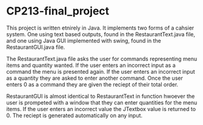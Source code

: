 # CP213-final_project

This project is written etnirely in Java. It implements two forms of a cahsier system. 
One using text based outputs, found in the RestaurantText.java file, 
and one using Java GUI implemented with swing, found in the RestaurantGUI.java file.

The RestaurantText.java file asks the user for commands representing menu items and
quantity wanted. If the user enters an incorrect input as a command the menu is presented
again. If the user enters an incorrect input as a quantity they are asked to enter another command.
Once the user enters 0 as a command they are given the reciept of their total order.

RestaurantGUI is almost identical to RestaurantText in function hwoever the user is prompeted with
a window that they can enter quantities for the menu items. If the user enters an incorrect value
the JTextbox value is returned to 0. The reciept is generated automatically on any input.
